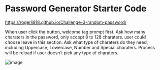 # Password Generator Starter Code
https://rogerli818.github.io/Challenge-3-random-password/

When user click the button, welcome tag prompt first.
Ask how many charaters in the password, only accept 8 to 128 charaters.
user could choose leave in this section.
Ask what type of charaters do they need, including Uppercase, Lowercase, Number and Special charaters.
Process will be reload if user doesn't pick any type of charaters.

![image](https://user-images.githubusercontent.com/100240422/160270253-a2de0c66-b2d0-415d-81f1-7a6ce9a6ee84.png)
